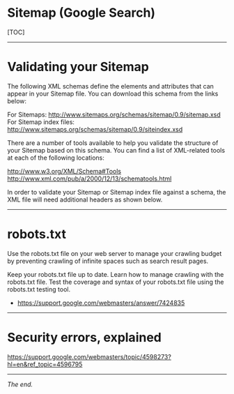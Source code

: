 Sitemap (Google Search)
===============================================================================

[TOC]

---------------------------------------------------------------------------------------
# Validating your Sitemap

The following XML schemas define the elements and attributes that can appear in your 
Sitemap file. You can download this schema from the links below:

For Sitemaps: http://www.sitemaps.org/schemas/sitemap/0.9/sitemap.xsd
For Sitemap index files: http://www.sitemaps.org/schemas/sitemap/0.9/siteindex.xsd

There are a number of tools available to help you validate the structure of your 
Sitemap based on this schema. You can find a list of XML-related tools at each of 
the following locations:

http://www.w3.org/XML/Schema#Tools
http://www.xml.com/pub/a/2000/12/13/schematools.html

In order to validate your Sitemap or Sitemap index file against a schema, 
the XML file will need additional headers as shown below.

---------------------------------------------------------------------------------------
# robots.txt

Use the robots.txt file on your web server to manage your crawling budget by 
preventing crawling of infinite spaces such as search result pages. 

Keep your robots.txt file up to date. 
Learn how to manage crawling with the robots.txt file. 
Test the coverage and syntax of your robots.txt file using the robots.txt testing tool.

- https://support.google.com/webmasters/answer/7424835


---------------------------------------------------------------------------------------
# Security errors, explained

https://support.google.com/webmasters/topic/4598273?hl=en&ref_topic=4596795


-------------------------------------------------------------------------------
_The end._

